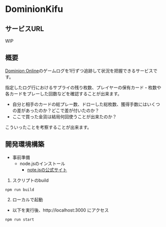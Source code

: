 # DominionKifu

## サービスURL

WIP

## 概要

[Dominion Online](https://dominion.games/)のゲームログを1行ずつ追跡して状況を把握できるサービスです。

指定したログ行におけるサプライの残り枚数、プレイヤーの保有カード・枚数や各カードをプレーした回数などを確認することが出来ます。

* 自分と相手のカードの総プレー数、ドローした総枚数、獲得手数にはいくつの差があったのか？どこで差が付いたのか？
* ここで買った金貨は結局何回使うことが出来たのか？

こういったことを考察することが出来ます。

## 開発環境構築

- 事前準備
  - node.jsのインストール
    - [note.jsの公式サイト](https://nodejs.org/ja)

1. スクリプトのbuild

```
npm run build
```

2. ローカルで起動

  - 以下を実行後、http://localhost:3000 にアクセス

```
npm run start
```
